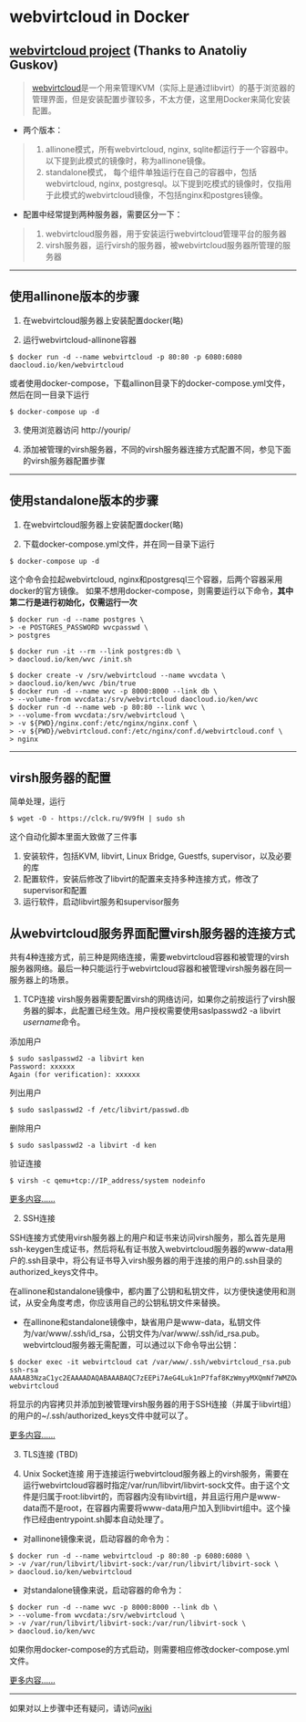 # webvirtcloud in Docker
## [webvirtcloud project](https://github.com/retspen/webvirtcloud) (Thanks to Anatoliy Guskov)

>[webvirtcloud](https://github.com/retspen/webvirtcloud)是一个用来管理KVM（实际上是通过libvirt）的基于浏览器的管理界面，但是安装配置步骤较多，不太方便，这里用Docker来简化安装配置。

- 两个版本：
> 1. allinone模式，所有webvirtcloud, nginx, sqlite都运行于一个容器中。以下提到此模式的镜像时，称为allinone镜像。
> 2. standalone模式， 每个组件单独运行在自己的容器中，包括webvirtcloud, nginx, postgresql。以下提到吃模式的镜像时，仅指用于此模式的webvirtcloud镜像，不包括nginx和postgres镜像。

- 配置中经常提到两种服务器，需要区分一下：
> 1. webvirtcloud服务器，用于安装运行webvirtcloud管理平台的服务器
> 2. virsh服务器，运行virsh的服务器，被webvirtcloud服务器所管理的服务器

--------
## 使用allinone版本的步骤
1. 在webvirtcloud服务器上安装配置docker(略)

2. 运行webvirtcloud-allinone容器

```
$ docker run -d --name webvirtcloud -p 80:80 -p 6080:6080 daocloud.io/ken/webvirtcloud
```
或者使用docker-compose，下载allinon目录下的docker-compose.yml文件，然后在同一目录下运行
```
$ docker-compose up -d
```

3. 使用浏览器访问 http://yourip/

4. 添加被管理的virsh服务器，不同的virsh服务器连接方式配置不同，参见下面的virsh服务器配置步骤

--------
## 使用standalone版本的步骤
1. 在webvirtcloud服务器上安装配置docker(略)

2. 下载docker-compose.yml文件，并在同一目录下运行
```
$ docker-compose up -d
```
这个命令会拉起webvirtcloud, nginx和postgresql三个容器，后两个容器采用docker的官方镜像。
如果不想用docker-compose，则需要运行以下命令，**其中第二行是进行初始化，仅需运行一次**
```
$ docker run -d --name postgres \
> -e POSTGRES_PASSWORD wvcpasswd \
> postgres

$ docker run -it --rm --link postgres:db \
> daocloud.io/ken/wvc /init.sh

$ docker create -v /srv/webvirtcloud --name wvcdata \
> daocloud.io/ken/wvc /bin/true
$ docker run -d --name wvc -p 8000:8000 --link db \
> --volume-from wvcdata:/srv/webvirtcloud daocloud.io/ken/wvc
$ docker run -d --name web -p 80:80 --link wvc \
> --volume-from wvcdata:/srv/webvirtcloud \
> -v ${PWD}/nginx.conf:/etc/nginx/nginx.conf \
> -v ${PWD}/webvirtcloud.conf:/etc/nginx/conf.d/webvirtcloud.conf \
> nginx
```

--------
## virsh服务器的配置
简单处理，运行
```
$ wget -O - https://clck.ru/9V9fH | sudo sh
```
这个自动化脚本里面大致做了三件事
1. 安装软件，包括KVM, libvirt, Linux Bridge, Guestfs, supervisor，以及必要的库
2. 配置软件，安装后修改了libvirt的配置来支持多种连接方式，修改了supervisor和配置
3. 运行软件，启动libvirt服务和supervisor服务

## 从webvirtcloud服务界面配置virsh服务器的连接方式

共有4种连接方式，前三种是网络连接，需要webvirtcloud容器和被管理的virsh服务器网络。最后一种只能运行于webvirtcloud容器和被管理virsh服务器在同一服务器上的场景。

1. TCP连接
virsh服务器需要配置virsh的网络访问，如果你之前按运行了virsh服务器的脚本，此配置已经生效。用户授权需要使用saslpasswd2 -a libvirt *username*命令。

添加用户
```
$ sudo saslpasswd2 -a libvirt ken
Password: xxxxxx
Again (for verification): xxxxxx
```

列出用户
```
$ sudo saslpasswd2 -f /etc/libvirt/passwd.db
```

删除用户
```
$ sudo saslpasswd2 -a libvirt -d ken
```

验证连接
```
$ virsh -c qemu+tcp://IP_address/system nodeinfo
```

[更多内容......](https://github.com/retspen/webvirtmgr/wiki/Setup-TCP-authorization)

2. SSH连接

SSH连接方式使用virsh服务器上的用户和证书来访问virsh服务，那么首先是用ssh-keygen生成证书，然后将私有证书放入webvirtcloud服务器的www-data用户的.ssh目录中，将公有证书导入virsh服务器的用于连接的用户的.ssh目录的authorized_keys文件中。

在allinone和standalone镜像中，都内置了公钥和私钥文件，以方便快速使用和测试，从安全角度考虑，你应该用自己的公钥私钥文件来替换。

- 在allinone和standalone镜像中，缺省用户是www-data，私钥文件为/var/www/.ssh/id_rsa，公钥文件为/var/www/.ssh/id_rsa.pub。webvirtcloud服务器无需配置，可以通过以下命令导出公钥：

```
$ docker exec -it webvirtcloud cat /var/www/.ssh/webvirtcloud_rsa.pub
ssh-rsa AAAAB3NzaC1yc2EAAAADAQABAAABAQC7zEEPi7AeG4Luk1nP7faf8KzWmyyMXQmNf7WMZOwJP08Zp9p6QJ727w6OFgTtMbL3miljXjjV7U9TC8mQBIJ9cRZFwFZZfsifFROSYE+OUjsw6IuzUaq3krPOqM71/iKm3jHIqd9JAu5M0MnwTGjd9aVs3aXPJ68PuVmaEXgsBql+4cSu0890GBY9BoOxE6i1Pdjxw6T6ZsxRnyAzx2Q9bBCXtVngjgQhS77vNhFENKlnqL170O17lAW+xHzr+ONULtFVqOveaqdVcZNGlb6KbN3otsUq00dE6ow2jZM9q4OhA7FSzoiQRVgPlr4JNj+soG3AR9fGHh7TwrkEdRad webvirtcloud
```

将显示的内容拷贝并添加到被管理virsh服务器的用于SSH连接（并属于libvirt组）的用户的~/.ssh/authorized_keys文件中就可以了。

[更多内容......](https://github.com/retspen/webvirtmgr/wiki/Setup-SSH-Authorization)

3. TLS连接
(TBD)

4. Unix Socket连接
用于连接运行webvirtcloud服务器上的virsh服务，需要在运行webvirtcloud容器时指定/var/run/libvirt/libvirt-sock文件。由于这个文件是归属于root:libvirt的，而容器内没有libvirt组，并且运行用户是www-data而不是root，在容器内需要将www-data用户加入到libvirt组中。这个操作已经由entrypoint.sh脚本自动处理了。

- 对allinone镜像来说，启动容器的命令为：
```
$ docker run -d --name webvirtcloud -p 80:80 -p 6080:6080 \
> -v /var/run/libvirt/libvirt-sock:/var/run/libvirt/libvirt-sock \
> daocloud.io/ken/webvirtcloud
```

- 对standalone镜像来说，启动容器的命令为：
```
$ docker run -d --name wvc -p 8000:8000 --link db \
> --volume-from wvcdata:/srv/webvirtcloud \
> -v /var/run/libvirt/libvirt-sock:/var/run/libvirt-sock \
> daocloud.io/ken/wvc
```

如果你用docker-compose的方式启动，则需要相应修改docker-compose.yml文件。

[更多内容......](https://github.com/retspen/webvirtmgr/wiki/Setup-Local-connection)

--------
如果对以上步骤中还有疑问，请访问[wiki](https://github.com/retspen/webvirtmgr/wiki)
